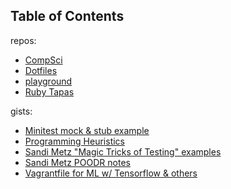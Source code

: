 Table of Contents
------

repos:
- [CompSci](https://github.com/RasPhilCo/compsci)
- [Dotfiles](https://github.com/RasPhilCo/dotfiles)
- [playground](https://github.com/RasPhilCo/playground)
- [Ruby Tapas](https://github.com/RasPhilCo/ruby-tapas)

gists:
- [Minitest mock & stub example](https://gist.github.com/RasPhilCo/f3cae453bf0e4cd6b8b9e9972c14c7ff)
- [Programming Heuristics](https://gist.github.com/RasPhilCo/1b29837de1d8add7cf2143fcc9fb3997)
- [Sandi Metz "Magic Tricks of Testing" examples](https://gist.github.com/RasPhilCo/1fd3fce25302f759af3cd9ac3ff788fd)
- [Sandi Metz POODR notes](https://gist.github.com/RasPhilCo/f5f00a48b6e2f09e3c95)
- [Vagrantfile for ML w/ Tensorflow & others](https://gist.github.com/RasPhilCo/33461dd58ea25e48eab599a87c670152)
